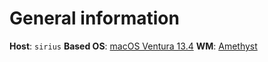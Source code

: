# General information

**Host**: `sirius`
**Based OS**: [macOS Ventura 13.4](https://www.apple.com/es/macos/ventura/)
**WM**: [Amethyst](https://ianyh.com/amethyst/)
